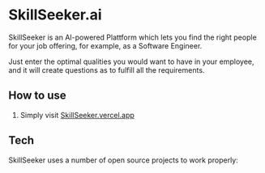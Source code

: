 # SkillSeeker.ai

SkillSeeker is an AI-powered Plattform which lets you find the right people for your job offering, for example, as a Software Engineer.

Just enter the optimal qualities you would want to have in your employee, and it will create questions as to fulfill all the requirements.

## How to use

1. Simply visit [SkillSeeker.vercel.app](https://SkillSeeker.vercel.app)

## Tech

SkillSeeker uses a number of open source projects to work properly: